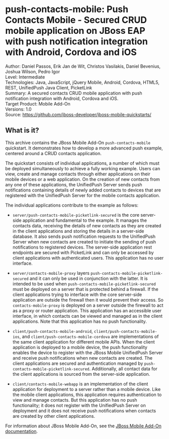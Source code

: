 # push-contacts-mobile: Push Contacts Mobile - Secured CRUD mobile application on JBoss EAP with push notification integration with Android, Cordova and iOS

Author: Daniel Passos, Erik Jan de Wit, Christos Vasilakis, Daniel Bevenius, Joshua Wilson, Pedro Igor  
Level: Intermediate  
Technologies: Java, JavaScript, jQuery Mobile, Android, Cordova, HTML5, REST, UnifiedPush Java Client, PicketLink    
Summary: A secured contacts CRUD mobile application with push notification integration with Android, Cordova and iOS.  
Target Product: Mobile Add-On   
Versions: 1.0  
Source: <https://github.com/jboss-developer/jboss-mobile-quickstarts/>  

## What is it?

This archive contains the JBoss Mobile Add-On `push-contacts-mobile` quickstart. It demonstrates how to develop a more advanced push example, centered around a CRUD contacts application.

The quickstart consists of individual applications, a number of which must be deployed simultaneously to achieve a fully working example. Users can view, create and manage contacts through either applications on their mobile devices or a web application. On the creation of new contacts from any one of these applications, the UnifiedPush Server sends push notifications containing details of newly added contacts to devices that are registered with the UnifiedPush Server for the mobile contacts application.

The individual applications contribute to the example as follows:

* `server/push-contacts-mobile-picketlink-secured` is the core server-side application and fundamental to the example. It manages the contacts data, receiving the details of new contacts as they are created in the client applications and storing the details in a server-side database. It also sends push notification requests to the UnifiedPush Server when new contacts are created to initiate the sending of push notifications to registered devices. The server-side application rest endpoints are secured with PicketLink and can only be accessed by client applications with authenticated users. This application has no user interface.

* `server/contacts-mobile-proxy` layers `push-contacts-mobile-picketlink-secured` and it can only be used in conjunction with the latter. It is intended to be used when `push-contacts-mobile-picketlink-secured` must be deployed on a server that is protected behind a firewall. If the client applications trying to interface with the core server-side application are outside the firewall then it would prevent their access. So `contacts-mobile-proxy` is deployed on a server outside the firewall to act as a proxy or router application. This application has an accessible user interface, in which contacts can be viewed and managed as in the client applications. Note that this application has no push functionality. 

* `client/push-contacts-mobile-android`, `client/push-contacts-mobile-ios`, and `client/push-contacts-mobile-cordova` are implementations of the same client application for different mobile APIs. When the client application is deployed to a mobile device, the push functionality enables the device to register with the JBoss Mobile UnifiedPush Server and receive push notifications when new contacts are created. The client applications are secured and authentication managed by `push-contacts-mobile-picketlink-secured`. Additionally, all contact data for the client applications is sourced from the server-side application.

* `client/contacts-mobile-webapp` is an implementation of the client application for deployment to a server rather than a mobile device. Like the mobile client applications, this application requires authentication to view and manage contacts. But this application has no push functionality; it does not register with the UnifiedPush Server on deployment and it does not receive push notifications when contacts are created by other client applications.

For information about JBoss Mobile Add-On, see the [JBoss Mobile Add-On documentation](https://access.redhat.com/documentation/en-US/Red_Hat_JBoss_Mobile_Add-On/).
